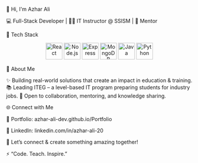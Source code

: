 👋 Hi, I'm Azhar Ali

💻 Full-Stack Developer | 👨‍🏫 IT Instructor @ SSISM | 🌱 Mentor

🔧 Tech Stack
<p align="center"> <img src="https://cdn.jsdelivr.net/gh/devicons/devicon/icons/react/react-original.svg" width="45" height="45" alt="React"/> <img src="https://cdn.jsdelivr.net/gh/devicons/devicon/icons/nodejs/nodejs-original.svg" width="45" height="45" alt="Node.js"/> <img src="https://cdn.jsdelivr.net/gh/devicons/devicon/icons/express/express-original.svg" width="45" height="45" alt="Express"/> <img src="https://cdn.jsdelivr.net/gh/devicons/devicon/icons/mongodb/mongodb-original.svg" width="45" height="45" alt="MongoDB"/> <img src="https://cdn.jsdelivr.net/gh/devicons/devicon/icons/java/java-original.svg" width="45" height="45" alt="Java"/> <img src="https://cdn.jsdelivr.net/gh/devicons/devicon/icons/python/python-original.svg" width="45" height="45" alt="Python"/> </p>
🎯 About Me

✨ Building real-world solutions that create an impact in education & training.
📚 Leading ITEG – a level-based IT program preparing students for industry jobs.
🤝 Open to collaboration, mentoring, and knowledge sharing.

🌐 Connect with Me

📂 Portfolio: azhar-ali-dev.github.io/Portfolio

🔗 LinkedIn: linkedin.com/in/azhar-ali-20

💬 Let’s connect & create something amazing together!

⚡ “Code. Teach. Inspire.”
